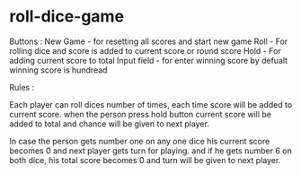 # roll-dice-game

Buttons : New Game - for resetting all scores and start new game Roll - For rolling dice and score is added to current score or round score Hold - For adding current score to total Input field - for enter winning score by defualt winning score is hundread

Rules :

Each player can roll dices number of times, each time score will be added to current score. when the person press hold button current score will be added to total and chance will be given to next player.

In case the person gets number one on any one dice his current score becomes 0 and next player gets turn for playing. and if he gets number 6 on both dice, his total score becomes 0 and turn will be given to next player.
